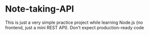 # Note-taking-API

This is just a very simple practice project while learning Node.js (no frontend, just a mini REST API). Don’t expect production-ready code